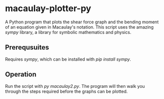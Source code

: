 # macaulay-plotter-py
A Python program that plots the shear force graph and the bending moment of an equation given in Macaulay's notation. This script uses the amazing *sympy* library, a library for symbolic mathematics and physics.

## Prerequsuites 
Requires *sympy*, which can be installed with *pip install sympy*.

## Operation
Run the script with *py macaulay2.py*. The program will then walk you through the steps required before the graphs can be plotted.
